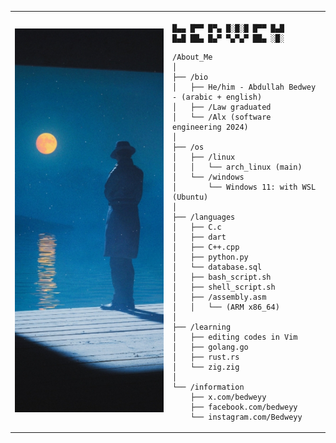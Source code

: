 <table>
  <tr>
    <td style="width: 50%;">
       <img src="https://github.com/Bedwey/Bedwey/blob/main/image.jpg" alt="bedwey" style="width: 200%; border: none;"/>
    </td>
    <td style="width: 50%; vertical-align: top;">
      <p style="font-family: monospace; font-size: 16px;">
       
    
    █▄▄ █▀▀ █▀▄ █░█░█ █▀▀ █▄█
    █▄█ ██▄ █▄▀ ▀▄▀▄▀ ██▄ ░█░
    
</p>

    /About_Me
    │
    ├── /bio
    │   ├── He/him - Abdullah Bedwey - (arabic + english)
    │   ├── /Law graduated
    │   └── /Alx (software engineering 2024)
    │
    ├── /os
    │   ├── /linux
    │   │   └── arch_linux (main)
    │   └── /windows
    │       └── Windows 11: with WSL (Ubuntu)
    │
    ├── /languages
    │   ├── C.c
    │   ├── dart
    │   ├── C++.cpp
    │   ├── python.py
    │   └── database.sql
    │   ├── bash_script.sh
    │   ├── shell_script.sh
    │   ├── /assembly.asm
    │   │   └── (ARM x86_64)
    │
    ├── /learning
    │   ├── editing codes in Vim
    │   ├── golang.go
    │   ├── rust.rs
    │   └── zig.zig
    │
    └── /information
        ├── x.com/bedweyy
        ├── facebook.com/bedweyy
        └── instagram.com/Bedweyy

  </tr>
</table>
